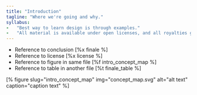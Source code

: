 ```yaml
---
title: "Introduction"
tagline: "Where we're going and why."
syllabus:
-   "Best way to learn design is through examples."
-   "All material is available under open licenses, and all royalties go to charity."
---
```


-   Reference to conclusion [%x finale %]
-   Reference to license [%x license %]
-   Reference to figure in same file [%f intro_concept_map %]
-   Reference to table in another file [%t finale_table %]

[% figure slug="intro_concept_map" img="concept_map.svg" alt="alt text" caption="caption text" %]
